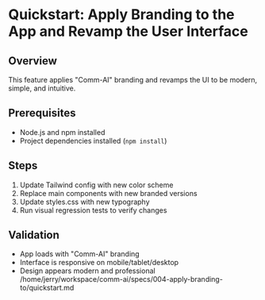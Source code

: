 # Quickstart: Apply Branding to the App and Revamp the User Interface

## Overview

This feature applies "Comm-AI" branding and revamps the UI to be modern, simple, and intuitive.

## Prerequisites

- Node.js and npm installed
- Project dependencies installed (`npm install`)

## Steps

1. Update Tailwind config with new color scheme
2. Replace main components with new branded versions
3. Update styles.css with new typography
4. Run visual regression tests to verify changes

## Validation

- App loads with "Comm-AI" branding
- Interface is responsive on mobile/tablet/desktop
- Design appears modern and professional</content>
  <parameter name="filePath">/home/jerry/workspace/comm-ai/specs/004-apply-branding-to/quickstart.md
